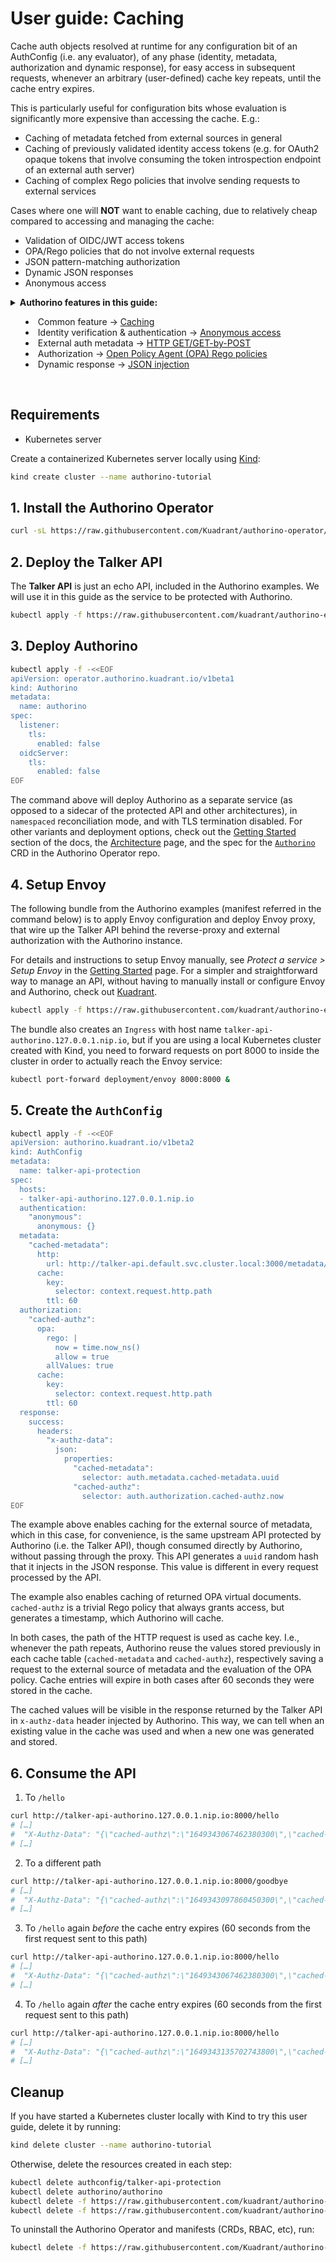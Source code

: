# User guide: Caching

Cache auth objects resolved at runtime for any configuration bit of an AuthConfig (i.e. any evaluator), of any phase (identity, metadata, authorization and dynamic response), for easy access in subsequent requests, whenever an arbitrary (user-defined) cache key repeats, until the cache entry expires.

This is particularly useful for configuration bits whose evaluation is significantly more expensive than accessing the cache. E.g.:

- Caching of metadata fetched from external sources in general
- Caching of previously validated identity access tokens (e.g. for OAuth2 opaque tokens that involve consuming the token introspection endpoint of an external auth server)
- Caching of complex Rego policies that involve sending requests to external services

Cases where one will **NOT** want to enable caching, due to relatively cheap compared to accessing and managing the cache:
- Validation of OIDC/JWT access tokens
- OPA/Rego policies that do not involve external requests
- JSON pattern-matching authorization
- Dynamic JSON responses
- Anonymous access

<details>
  <summary>
    <strong>Authorino features in this guide:</strong>
    <ul>
      <li>Common feature → <a href="./../features.md#common-feature-caching-cache">Caching</a></li>
      <li>Identity verification & authentication → <a href="./../features.md#anonymous-access-identityanonymous">Anonymous access</a></li>
      <li>External auth metadata → <a href="./../features.md#http-getget-by-post-metadatahttp">HTTP GET/GET-by-POST</a></li>
      <li>Authorization → <a href="./../features.md#open-policy-agent-opa-rego-policies-authorizationopa">Open Policy Agent (OPA) Rego policies</a></li>
      <li>Dynamic response → <a href="./../features.md#json-injection-responsejson">JSON injection</a></li>
    </ul>
  </summary>

  For further details about Authorino features in general, check the [docs](./../features.md).
</details>

<br/>

## Requirements

- Kubernetes server

Create a containerized Kubernetes server locally using [Kind](https://kind.sigs.k8s.io):

```sh
kind create cluster --name authorino-tutorial
```

## 1. Install the Authorino Operator

```sh
curl -sL https://raw.githubusercontent.com/Kuadrant/authorino-operator/main/utils/install.sh | bash -s
```

## 2. Deploy the Talker API

The **Talker API** is just an echo API, included in the Authorino examples. We will use it in this guide as the service to be protected with Authorino.

```sh
kubectl apply -f https://raw.githubusercontent.com/kuadrant/authorino-examples/main/talker-api/talker-api-deploy.yaml
```

## 3. Deploy Authorino

```sh
kubectl apply -f -<<EOF
apiVersion: operator.authorino.kuadrant.io/v1beta1
kind: Authorino
metadata:
  name: authorino
spec:
  listener:
    tls:
      enabled: false
  oidcServer:
    tls:
      enabled: false
EOF
```

The command above will deploy Authorino as a separate service (as opposed to a sidecar of the protected API and other architectures), in `namespaced` reconciliation mode, and with TLS termination disabled. For other variants and deployment options, check out the [Getting Started](./../getting-started.md#step-request-an-authorino-instance) section of the docs, the [Architecture](./../architecture.md#topologies) page, and the spec for the [`Authorino`](https://github.com/Kuadrant/authorino-operator/blob/main/config/crd/bases/operator.authorino.kuadrant.io_authorinos.yaml) CRD in the Authorino Operator repo.

## 4. Setup Envoy

The following bundle from the Authorino examples (manifest referred in the command below) is to apply Envoy configuration and deploy Envoy proxy, that wire up the Talker API behind the reverse-proxy and external authorization with the Authorino instance.

For details and instructions to setup Envoy manually, see _Protect a service > Setup Envoy_ in the [Getting Started](./../getting-started.md#step-setup-envoy) page. For a simpler and straightforward way to manage an API, without having to manually install or configure Envoy and Authorino, check out [Kuadrant](https://github.com/kuadrant).

```sh
kubectl apply -f https://raw.githubusercontent.com/kuadrant/authorino-examples/main/envoy/envoy-notls-deploy.yaml
```

The bundle also creates an `Ingress` with host name `talker-api-authorino.127.0.0.1.nip.io`, but if you are using a local Kubernetes cluster created with Kind, you need to forward requests on port 8000 to inside the cluster in order to actually reach the Envoy service:

```sh
kubectl port-forward deployment/envoy 8000:8000 &
```

## 5. Create the `AuthConfig`

```sh
kubectl apply -f -<<EOF
apiVersion: authorino.kuadrant.io/v1beta2
kind: AuthConfig
metadata:
  name: talker-api-protection
spec:
  hosts:
  - talker-api-authorino.127.0.0.1.nip.io
  authentication:
    "anonymous":
      anonymous: {}
  metadata:
    "cached-metadata":
      http:
        url: http://talker-api.default.svc.cluster.local:3000/metadata/{context.request.http.path}
      cache:
        key:
          selector: context.request.http.path
        ttl: 60
  authorization:
    "cached-authz":
      opa:
        rego: |
          now = time.now_ns()
          allow = true
        allValues: true
      cache:
        key:
          selector: context.request.http.path
        ttl: 60
  response:
    success:
      headers:
        "x-authz-data":
          json:
            properties:
              "cached-metadata":
                selector: auth.metadata.cached-metadata.uuid
              "cached-authz":
                selector: auth.authorization.cached-authz.now
EOF
```

The example above enables caching for the external source of metadata, which in this case, for convenience, is the same upstream API protected by Authorino (i.e. the Talker API), though consumed directly by Authorino, without passing through the proxy. This API generates a `uuid` random hash that it injects in the JSON response. This value is different in every request processed by the API.

The example also enables caching of returned OPA virtual documents. `cached-authz` is a trivial Rego policy that always grants access, but generates a timestamp, which Authorino will cache.

In both cases, the path of the HTTP request is used as cache key. I.e., whenever the path repeats, Authorino reuse the values stored previously in each cache table (`cached-metadata` and `cached-authz`), respectively saving a request to the external source of metadata and the evaluation of the OPA policy. Cache entries will expire in both cases after 60 seconds they were stored in the cache.

The cached values will be visible in the response returned by the Talker API in `x-authz-data` header injected by Authorino. This way, we can tell when an existing value in the cache was used and when a new one was generated and stored.

## 6. Consume the API

1. To `/hello`

```sh
curl http://talker-api-authorino.127.0.0.1.nip.io:8000/hello
# […]
#  "X-Authz-Data": "{\"cached-authz\":\"1649343067462380300\",\"cached-metadata\":\"92c111cd-a10f-4e86-8bf0-e0cd646c6f79\"}",
# […]
```

2. To a different path

```sh
curl http://talker-api-authorino.127.0.0.1.nip.io:8000/goodbye
# […]
#  "X-Authz-Data": "{\"cached-authz\":\"1649343097860450300\",\"cached-metadata\":\"37fce386-1ee8-40a7-aed1-bf8a208f283c\"}",
# […]
```

3. To `/hello` again _before_ the cache entry expires (60 seconds from the first request sent to this path)

```sh
curl http://talker-api-authorino.127.0.0.1.nip.io:8000/hello
# […]
#  "X-Authz-Data": "{\"cached-authz\":\"1649343067462380300\",\"cached-metadata\":\"92c111cd-a10f-4e86-8bf0-e0cd646c6f79\"}",  <=== same cache-id as before
# […]
```

4. To `/hello` again _after_ the cache entry expires (60 seconds from the first request sent to this path)

```sh
curl http://talker-api-authorino.127.0.0.1.nip.io:8000/hello
# […]
#  "X-Authz-Data": "{\"cached-authz\":\"1649343135702743800\",\"cached-metadata\":\"e708a3a6-5caf-4028-ab5c-573ad9be7188\"}",  <=== different cache-id
# […]
```

## Cleanup

If you have started a Kubernetes cluster locally with Kind to try this user guide, delete it by running:

```sh
kind delete cluster --name authorino-tutorial
```

Otherwise, delete the resources created in each step:

```sh
kubectl delete authconfig/talker-api-protection
kubectl delete authorino/authorino
kubectl delete -f https://raw.githubusercontent.com/kuadrant/authorino-examples/main/envoy/envoy-notls-deploy.yaml
kubectl delete -f https://raw.githubusercontent.com/kuadrant/authorino-examples/main/talker-api/talker-api-deploy.yaml
```

To uninstall the Authorino Operator and manifests (CRDs, RBAC, etc), run:

```sh
kubectl delete -f https://raw.githubusercontent.com/Kuadrant/authorino-operator/main/config/deploy/manifests.yaml
```
